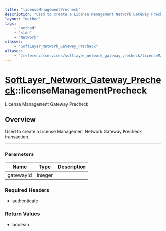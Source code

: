 ```yaml
---
title: "licenseManagementPrecheck"
description: "Used to create a License Management Network Gateway Precheck transaction."
layout: "method"
tags:
    - "method"
    - "sldn"
    - "Network"
classes:
    - "SoftLayer_Network_Gateway_Precheck"
aliases:
    - "/reference/services/softlayer_network_gateway_precheck/licenseManagementPrecheck"
---
```

# [SoftLayer_Network_Gateway_Precheck](/reference/services/SoftLayer_Network_Gateway_Precheck)::licenseManagementPrecheck


License Management Gateway Precheck


## Overview 
Used to create a License Management Network Gateway Precheck transaction. 



-----

### Parameters 
|Name | Type | Description |
| --- | --- | --- |
|gatewayId| integer| |


### Required Headers
* authenticate


### Return Values
* boolean




